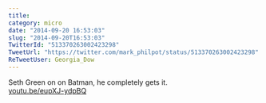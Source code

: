 ```yaml
---
title: 
category: micro
date: "2014-09-20 16:53:03"
slug: "2014-09-20T16:53:03"
TwitterId: "513370263002423298"
TweetUrl: "https://twitter.com/mark_philpot/status/513370263002423298"
ReTweetUser: Georgia_Dow
---
```


<i class="fa fa-retweet" aria-hidden="true"></i> Seth Green on on Batman, he
completely gets it.\
[youtu.be/eupXJ-ydpBQ](http://youtu.be/eupXJ-ydpBQ)
